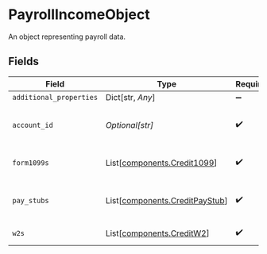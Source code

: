 # PayrollIncomeObject

An object representing payroll data.


## Fields

| Field                                                                      | Type                                                                       | Required                                                                   | Description                                                                |
| -------------------------------------------------------------------------- | -------------------------------------------------------------------------- | -------------------------------------------------------------------------- | -------------------------------------------------------------------------- |
| `additional_properties`                                                    | Dict[str, *Any*]                                                           | :heavy_minus_sign:                                                         | N/A                                                                        |
| `account_id`                                                               | *Optional[str]*                                                            | :heavy_check_mark:                                                         | ID of the payroll provider account.                                        |
| `form1099s`                                                                | List[[components.Credit1099](../../models/components/credit1099.md)]       | :heavy_check_mark:                                                         | Array of tax form 1099s.                                                   |
| `pay_stubs`                                                                | List[[components.CreditPayStub](../../models/components/creditpaystub.md)] | :heavy_check_mark:                                                         | Array of pay stubs for the user.                                           |
| `w2s`                                                                      | List[[components.CreditW2](../../models/components/creditw2.md)]           | :heavy_check_mark:                                                         | Array of tax form W-2s.                                                    |